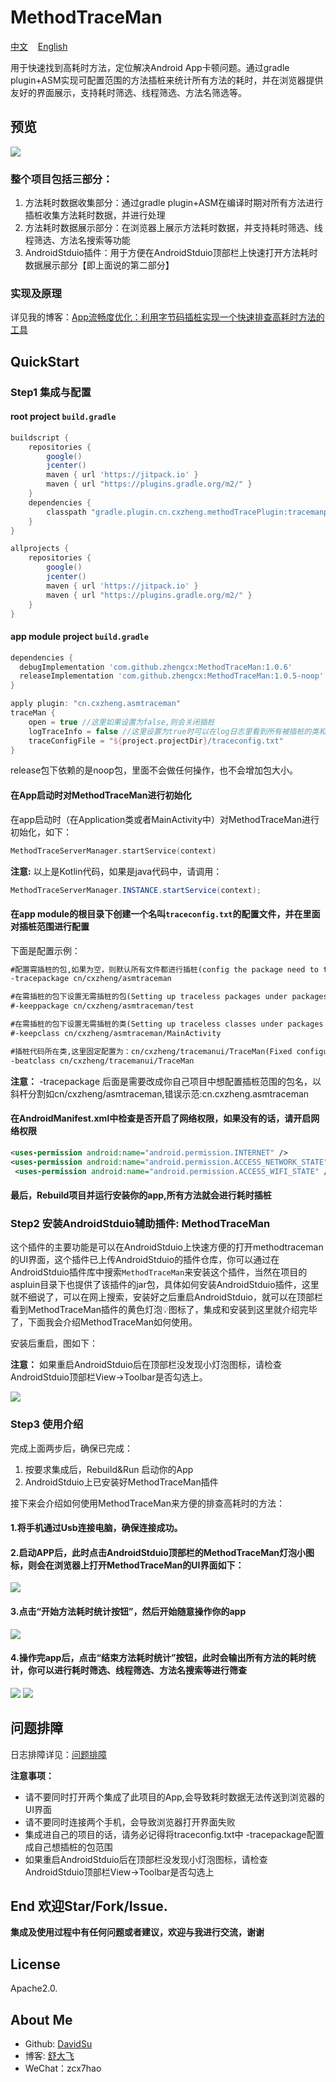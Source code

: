 # MethodTraceMan

<p>
<a href="README.md">中文</a>&nbsp;&nbsp;&nbsp;
<a href="README_en.md">English</a>
</p>

用于快速找到高耗时方法，定位解决Android App卡顿问题。通过gradle plugin+ASM实现可配置范围的方法插桩来统计所有方法的耗时，并在浏览器提供友好的界面展示，支持耗时筛选、线程筛选、方法名筛选等。


## 预览
<img src="methodtraceman.png" width:800 height:500/>


### 整个项目包括三部分：

1. 方法耗时数据收集部分：通过gradle plugin+ASM在编译时期对所有方法进行插桩收集方法耗时数据，并进行处理
2. 方法耗时数据展示部分：在浏览器上展示方法耗时数据，并支持耗时筛选、线程筛选、方法名搜索等功能
3. AndroidStduio插件：用于方便在AndroidStduio顶部栏上快速打开方法耗时数据展示部分【即上面说的第二部分】

### 实现及原理
详见我的博客：[App流畅度优化：利用字节码插桩实现一个快速排查高耗时方法的工具](https://juejin.im/post/5da33dc56fb9a04e35597a47)


## QuickStart

### Step1 集成与配置

#### root project `build.gradle`

```groovy
buildscript {
    repositories {
        google()
        jcenter()
        maven { url 'https://jitpack.io' }
        maven { url "https://plugins.gradle.org/m2/" }
    }
    dependencies {
        classpath "gradle.plugin.cn.cxzheng.methodTracePlugin:tracemanplugin:1.0.3"
    }
}

allprojects {
    repositories {
        google()
        jcenter()
        maven { url 'https://jitpack.io' }
        maven { url "https://plugins.gradle.org/m2/" }
    }
}
```

#### app module project `build.gradle`

```groovy
dependencies {
  debugImplementation 'com.github.zhengcx:MethodTraceMan:1.0.6'
  releaseImplementation 'com.github.zhengcx:MethodTraceMan:1.0.5-noop'
}

apply plugin: "cn.cxzheng.asmtraceman"
traceMan {
    open = true //这里如果设置为false,则会关闭插桩
    logTraceInfo = false //这里设置为true时可以在log日志里看到所有被插桩的类和方法
    traceConfigFile = "${project.projectDir}/traceconfig.txt"
}
```
release包下依赖的是noop包，里面不会做任何操作，也不会增加包大小。

#### 在App启动时对MethodTraceMan进行初始化
在app启动时（在Application类或者MainActivity中）对MethodTraceMan进行初始化，如下：
```kotlin
MethodTraceServerManager.startService(context)
```
**注意:** 以上是Kotlin代码，如果是java代码中，请调用：
```java
MethodTraceServerManager.INSTANCE.startService(context);
```

#### 在app module的根目录下创建一个名叫`traceconfig.txt`的配置文件，并在里面对插桩范围进行配置
下面是配置示例：
```txt
#配置需插桩的包,如果为空，则默认所有文件都进行插桩(config the package need to trace,If they are empty, all files are traced by default.)
-tracepackage cn/cxzheng/asmtraceman

#在需插桩的包下设置无需插桩的包(Setting up traceless packages under packages that require trace)
#-keeppackage cn/cxzheng/asmtraceman/test

#在需插桩的包下设置无需插桩的类(Setting up traceless classes under packages that require trace)
#-keepclass cn/cxzheng/asmtraceman/MainActivity

#插桩代码所在类,这里固定配置为：cn/cxzheng/tracemanui/TraceMan(Fixed configuration here: cn/cxzheng/tracemanui/TraceMan)
-beatclass cn/cxzheng/tracemanui/TraceMan
```

**注意：** -tracepackage 后面是需要改成你自己项目中想配置插桩范围的包名，以斜杆分割如cn/cxzheng/asmtraceman,错误示范:cn.cxzheng.asmtraceman

#### 在AndroidManifest.xml中检查是否开启了网络权限，如果没有的话，请开启网络权限
```xml
<uses-permission android:name="android.permission.INTERNET" />
<uses-permission android:name="android.permission.ACCESS_NETWORK_STATE" />
 <uses-permission android:name="android.permission.ACCESS_WIFI_STATE" />
```

#### 最后，Rebuild项目并运行安装你的app,所有方法就会进行耗时插桩


### Step2 安装AndroidStduio辅助插件: MethodTraceMan

这个插件的主要功能是可以在AndroidStduio上快速方便的打开methodtraceman的UI界面，这个插件已上传AndroidStduio的插件仓库，你可以通过在AndroidStduio插件库中搜索`MethodTraceMan`来安装这个插件，当然在项目的aspluin目录下也提供了该插件的jar包，具体如何安装AndroidStduio插件，这里就不细说了，可以在网上搜索，安装好之后重启AndroidStduio，就可以在顶部栏看到MethodTraceMan插件的黄色灯泡💡图标了，集成和安装到这里就介绍完毕了，下面我会介绍MethodTraceMan如何使用。

安装后重启，图如下：

**注意：** 如果重启AndroidStduio后在顶部栏没发现小灯泡图标，请检查AndroidStduio顶部栏View->Toolbar是否勾选上。

<img src="aspluginicon.png" width:400 height:250/>

### Step3 使用介绍
完成上面两步后，确保已完成：

1. 按要求集成后，Rebuild&Run 启动你的App
2. AndroidStduio上已安装好MethodTraceMan插件

接下来会介绍如何使用MethodTraceMan来方便的排查高耗时的方法：

#### 1.将手机通过Usb连接电脑，确保连接成功。

#### 2.启动APP后，此时点击AndroidStduio顶部栏的MethodTraceMan灯泡小图标，则会在浏览器上打开MethodTraceMan的UI界面如下：

<img src="img/startui.png" width:600 height:350/>


#### 3.点击“开始方法耗时统计按钮”，然后开始随意操作你的app
<img src="img/startwork.png" width:600 height:350/>

#### 4.操作完app后，点击“结束方法耗时统计”按钮，此时会输出所有方法的耗时统计，你可以进行耗时筛选、线程筛选、方法名搜索等进行筛查
<img src="img/endwork.png" width:600 height:350/>

<img src="img/result.png" width:600 height:350/>


## 问题排障

日志排障详见：<a href="问题排障.md">问题排障</a>

**注意事项：**
* 请不要同时打开两个集成了此项目的App,会导致耗时数据无法传送到浏览器的UI界面
* 请不要同时连接两个手机，会导致浏览器打开界面失败
* 集成进自己的项目的话，请务必记得将traceconfig.txt中 -tracepackage配置成自己想插桩的包范围
* 如果重启AndroidStduio后在顶部栏没发现小灯泡图标，请检查AndroidStduio顶部栏View->Toolbar是否勾选上



## End 欢迎Star/Fork/Issue.

**集成及使用过程中有任何问题或者建议，欢迎与我进行交流，谢谢**



## License

Apache2.0.


## About Me

- Github: [DavidSu](https://github.com/zhengcx)
- 博客: [舒大飞](https://juejin.im/user/5a6d2293518825734a74ed4c/posts)
- WeChat：zcx7hao
